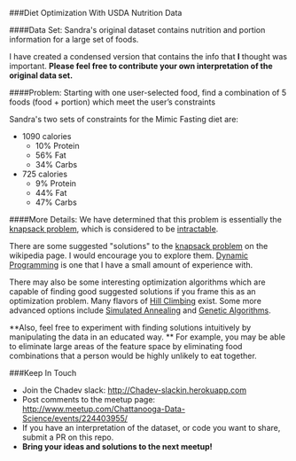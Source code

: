 ###Diet Optimization With USDA Nutrition Data

####Data Set:
Sandra's original dataset contains nutrition and portion information for a large set of foods.

I have created a condensed version that contains the info that **I** thought was important.  **Please feel free to contribute your own interpretation of the original data set.**

####Problem:
Starting with one user-selected food, find a combination of 5 foods (food + portion) which meet the user’s constraints

Sandra's two sets of constraints for the Mimic Fasting diet are:
* 1090 calories
	* 10% Protein
	* 56% Fat
	* 34% Carbs
* 725 calories
	* 9% Protein
	* 44% Fat
	* 47% Carbs

####More Details:
We have determined that this problem is essentially the [knapsack problem](https://en.wikipedia.org/wiki/Knapsack_problem), which is considered to be [intractable](https://en.wikipedia.org/wiki/Computational_complexity_theory#Intractability).

There are some suggested "solutions" to the [knapsack problem](https://en.wikipedia.org/wiki/Knapsack_problem) on the wikipedia page.  I would encourage you to explore them. [Dynamic Programming](https://en.wikipedia.org/wiki/Dynamic_programming) is one that I have a small amount of experience with.

There may also be some interesting optimization algorithms which are capable of finding good suggested solutions if you frame this as an optimization problem. Many flavors of  [Hill Climbing](https://en.wikipedia.org/wiki/Hill_climbing) exist.  Some more advanced options include [Simulated Annealing](https://en.wikipedia.org/wiki/Simulated_annealing) and [Genetic Algorithms](https://en.wikipedia.org/wiki/Genetic_algorithm).

**Also, feel free to experiment with finding solutions intuitively by manipulating the data in an educated way. ** For example, you may be able to eliminate large areas of the feature space by eliminating food combinations that a person would be highly unlikely to eat together.

###Keep In Touch
* Join the Chadev slack: http://Chadev-slackin.herokuapp.com
* Post comments to the meetup page: http://www.meetup.com/Chattanooga-Data-Science/events/224403955/
* If you have an interpretation of the dataset, or code you want to share, submit a PR on this repo.
* **Bring your ideas and solutions to the next meetup!**
